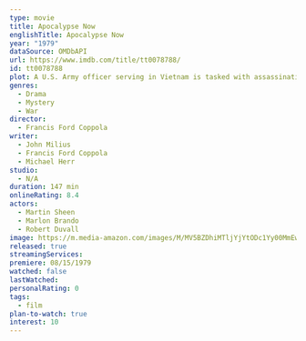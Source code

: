 ```yaml
---
type: movie
title: Apocalypse Now
englishTitle: Apocalypse Now
year: "1979"
dataSource: OMDbAPI
url: https://www.imdb.com/title/tt0078788/
id: tt0078788
plot: A U.S. Army officer serving in Vietnam is tasked with assassinating a renegade Special Forces Colonel who sees himself as a god.
genres:
  - Drama
  - Mystery
  - War
director:
  - Francis Ford Coppola
writer:
  - John Milius
  - Francis Ford Coppola
  - Michael Herr
studio:
  - N/A
duration: 147 min
onlineRating: 8.4
actors:
  - Martin Sheen
  - Marlon Brando
  - Robert Duvall
image: https://m.media-amazon.com/images/M/MV5BZDhiMTljYjYtODc1Yy00MmEwLTg2OTYtYmE1YTRmNDE4MmEwXkEyXkFqcGc@._V1_SX300.jpg
released: true
streamingServices: 
premiere: 08/15/1979
watched: false
lastWatched: 
personalRating: 0
tags:
  - film
plan-to-watch: true
interest: 10
---
```


